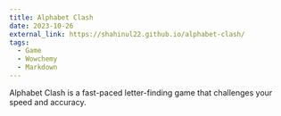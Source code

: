 ```yaml
---
title: Alphabet Clash
date: 2023-10-26
external_link: https://shahinul22.github.io/alphabet-clash/
tags:
  - Game
  - Wowchemy
  - Markdown
---
```


Alphabet Clash is a fast-paced letter-finding game that challenges your speed and accuracy.

<!--more-->
